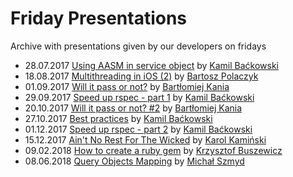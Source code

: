 # Friday Presentations
Archive with presentations given by our developers on fridays

* 28.07.2017 [Using AASM in service object](https://slides.railwaymen.org/using_aasm_in_service_object/) by [Kamil Baćkowski](https://github.com/kbackowski)
* 18.08.2017 [Multithreading in iOS (2)](https://slides.railwaymen.org/ios_multithreading/) by [Bartosz Polaczyk](https://github.com/polac24)
* 01.09.2017 [Will it pass or not?](https://slides.railwaymen.org/will_it_pass_or_not/Presentation.pdf) by [Bartłomiej Kania](https://github.com/bartolomejkania)
* 29.09.2017 [Speed up rspec - part 1](https://slides.railwaymen.org/speed_up_rspec_part1/) by [Kamil Baćkowski](https://github.com/kbackowski)
* 20.10.2017 [Will it pass or not? #2](https://slides.railwaymen.org/will_it_pass_or_not_2/) by [Bartłomiej Kania](https://github.com/bartolomejkania)
* 27.10.2017 [Best practices](https://slides.railwaymen.org/best_practices/) by [Kamil Baćkowski](https://github.com/kbackowski)
* 01.12.2017 [Speed up rspec - part 2](https://slides.railwaymen.org/speed_up_rspec_part2/) by [Kamil Baćkowski](https://github.com/kbackowski)
* 15.12.2017 [Ain't No Rest For The Wicked](https://slides.railwaymen.org/aint_no_rest_for_the_wicked/) by [Karol Kamiński](https://github.com/panKarol88)
* 09.02.2018 [How to create a ruby gem](https://slides.railwaymen.org/how_to_create_a_ruby_gem/) by [Krzysztof Buszewicz](https://github.com/buszu)
* 08.06.2018 [Query Objects Mapping](https://slides.railwaymen.org/query_objects_mapping/) by [Michał Szmyd](https://github.com/michalszmyd)
